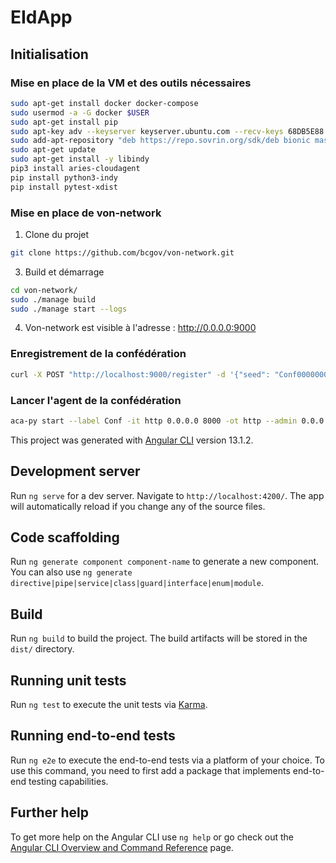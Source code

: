 # EIdApp
## Initialisation
### Mise en place de la VM et des outils nécessaires
```bash
sudo apt-get install docker docker-compose
sudo usermod -a -G docker $USER
sudo apt-get install pip
sudo apt-key adv --keyserver keyserver.ubuntu.com --recv-keys 68DB5E88
sudo add-apt-repository "deb https://repo.sovrin.org/sdk/deb bionic master"
sudo apt-get update
sudo apt-get install -y libindy
pip3 install aries-cloudagent
pip install python3-indy
pip install pytest-xdist
```
### Mise en place de von-network
1. Clone du projet
```bash
git clone https://github.com/bcgov/von-network.git
```
3. Build et démarrage
```bash
cd von-network/
sudo ./manage build
sudo ./manage start --logs
```
4. Von-network est visible à l'adresse : http://0.0.0.0:9000

### Enregistrement de la confédération
```bash
curl -X POST "http://localhost:9000/register" -d '{"seed": "Conf0000000000000000000000000001", "role": "TRUST_ANCHOR", "alias": "Confederation"}'
```

### Lancer l'agent de la confédération
```bash
aca-py start --label Conf -it http 0.0.0.0 8000 -ot http --admin 0.0.0.0 11000 --admin-insecure-mode --genesis-url http://localhost:9000/genesis --seed Conf0000000000000000000000000001 --endpoint http://localhost:8000/ --debug-connections --auto-provision --wallet-type indy --wallet-name Conf1 --wallet-key secret
```


This project was generated with [Angular CLI](https://github.com/angular/angular-cli) version 13.1.2.

## Development server

Run `ng serve` for a dev server. Navigate to `http://localhost:4200/`. The app will automatically reload if you change any of the source files.

## Code scaffolding

Run `ng generate component component-name` to generate a new component. You can also use `ng generate directive|pipe|service|class|guard|interface|enum|module`.

## Build

Run `ng build` to build the project. The build artifacts will be stored in the `dist/` directory.

## Running unit tests

Run `ng test` to execute the unit tests via [Karma](https://karma-runner.github.io).

## Running end-to-end tests

Run `ng e2e` to execute the end-to-end tests via a platform of your choice. To use this command, you need to first add a package that implements end-to-end testing capabilities.

## Further help

To get more help on the Angular CLI use `ng help` or go check out the [Angular CLI Overview and Command Reference](https://angular.io/cli) page.
